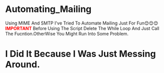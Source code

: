 # Automating_Mailing
Using MIME And SMTP I've Tried To Automate Mailing Just For Fun😊😊😊
**<font color='#FF000'> IMPORTANT </font>** Before Using The Script Delete The While Loop And Just Call The Fucntion.OtherWise You Might Run Into Some Problem.
# I Did It Because I Was Just Messing Around.
